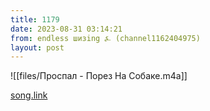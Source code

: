 ```yaml
---
title: 1179
date: 2023-08-31 03:14:21
from: endless шизing ⍼ (channel1162404975)
layout: post
---
```


![[files/Проспал - Порез На Собаке.m4a]]

[song.link](http://song.link/y/5CpbSjhDkrI)
